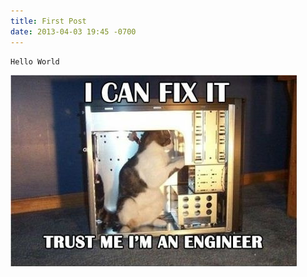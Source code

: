 ```yaml
---
title: First Post
date: 2013-04-03 19:45 -0700
---
```


```
Hello World
```

![Trust me, I'm an Engineer](/images/1.jpg)
